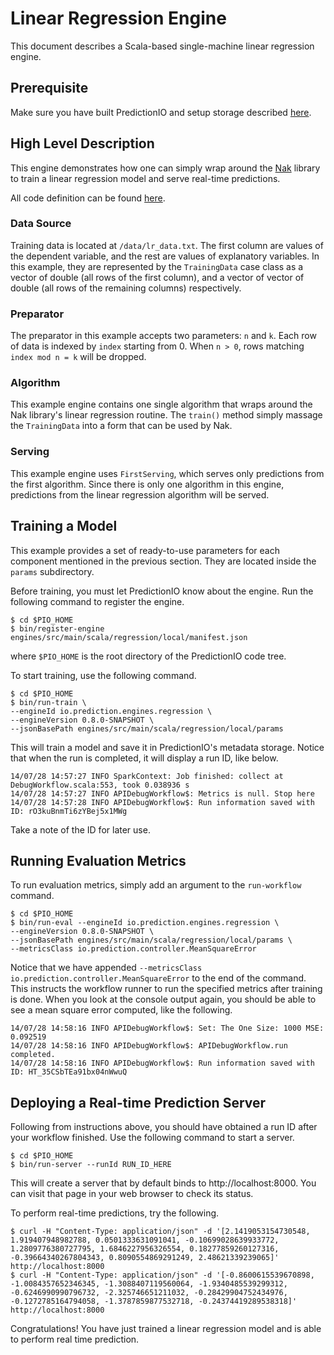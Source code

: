 Linear Regression Engine
========================

This document describes a Scala-based single-machine linear regression engine.


Prerequisite
------------

Make sure you have built PredictionIO and setup storage described
[here](/README.md).


High Level Description
----------------------

This engine demonstrates how one can simply wrap around the
[Nak](https://github.com/scalanlp/nak) library to train a linear regression
model and serve real-time predictions.

All code definition can be found [here](Run.scala).


### Data Source

Training data is located at `/data/lr_data.txt`. The first column are values of
the dependent variable, and the rest are values of explanatory variables. In
this example, they are represented by the `TrainingData` case class as a vector
of double (all rows of the first column), and a vector of vector of double (all
rows of the remaining columns) respectively.


### Preparator

The preparator in this example accepts two parameters: `n` and `k`. Each row of
data is indexed by `index` starting from 0. When `n > 0`, rows matching `index
mod n = k` will be dropped.


### Algorithm

This example engine contains one single algorithm that wraps around the Nak
library's linear regression routine. The `train()` method simply massage the
`TrainingData` into a form that can be used by Nak.


### Serving

This example engine uses `FirstServing`, which serves only predictions from the
first algorithm. Since there is only one algorithm in this engine, predictions
from the linear regression algorithm will be served.


Training a Model
----------------

This example provides a set of ready-to-use parameters for each component
mentioned in the previous section. They are located inside the `params`
subdirectory.

Before training, you must let PredictionIO know about the engine. Run the
following command to register the engine.
```
$ cd $PIO_HOME
$ bin/register-engine engines/src/main/scala/regression/local/manifest.json
```
where `$PIO_HOME` is the root directory of the PredictionIO code tree.

To start training, use the following command.
```
$ cd $PIO_HOME
$ bin/run-train \
--engineId io.prediction.engines.regression \
--engineVersion 0.8.0-SNAPSHOT \
--jsonBasePath engines/src/main/scala/regression/local/params
```
This will train a model and save it in PredictionIO's metadata storage. Notice
that when the run is completed, it will display a run ID, like below.
```
14/07/28 14:57:27 INFO SparkContext: Job finished: collect at DebugWorkflow.scala:553, took 0.038936 s
14/07/28 14:57:27 INFO APIDebugWorkflow$: Metrics is null. Stop here
14/07/28 14:57:28 INFO APIDebugWorkflow$: Run information saved with ID: rO3kuBnmTi6zYBej5x1MWg
```
Take a note of the ID
for later use.


Running Evaluation Metrics
--------------------------

To run evaluation metrics, simply add an argument to the `run-workflow` command.
```
$ cd $PIO_HOME
$ bin/run-eval --engineId io.prediction.engines.regression \
--engineVersion 0.8.0-SNAPSHOT \
--jsonBasePath engines/src/main/scala/regression/local/params \
--metricsClass io.prediction.controller.MeanSquareError
```
Notice that we have appended `--metricsClass
io.prediction.controller.MeanSquareError` to the end of the command. This
instructs the workflow runner to run the specified metrics after training is
done. When you look at the console output again, you should be able to see a
mean square error computed, like the following.
```
14/07/28 14:58:16 INFO APIDebugWorkflow$: Set: The One Size: 1000 MSE: 0.092519
14/07/28 14:58:16 INFO APIDebugWorkflow$: APIDebugWorkflow.run completed.
14/07/28 14:58:16 INFO APIDebugWorkflow$: Run information saved with ID: HT_35CSbTEa91bx04nWwuQ
```


Deploying a Real-time Prediction Server
---------------------------------------

Following from instructions above, you should have obtained a run ID after
your workflow finished. Use the following command to start a server.
```
$ cd $PIO_HOME
$ bin/run-server --runId RUN_ID_HERE
```
This will create a server that by default binds to http://localhost:8000. You
can visit that page in your web browser to check its status.

To perform real-time predictions, try the following.
```
$ curl -H "Content-Type: application/json" -d '[2.1419053154730548, 1.919407948982788, 0.0501333631091041, -0.10699028639933772, 1.2809776380727795, 1.6846227956326554, 0.18277859260127316, -0.39664340267804343, 0.8090554869291249, 2.48621339239065]' http://localhost:8000
$ curl -H "Content-Type: application/json" -d '[-0.8600615539670898, -1.0084357652346345, -1.3088407119560064, -1.9340485539299312, -0.6246990990796732, -2.325746651211032, -0.28429904752434976, -0.1272785164794058, -1.3787859877532718, -0.24374419289538318]' http://localhost:8000
```
Congratulations! You have just trained a linear regression model and is able to
perform real time prediction.
